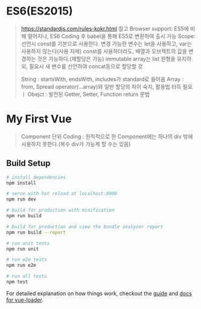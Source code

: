 # ES6(ES2015)

> https://standardjs.com/rules-kokr.html 참고
> Browser support: ES5에 비해 떨어지나, ES6 Coding 후 babel을 통해 ES5로 변환하여 출시 가능
> Scope: 선언시 const를 기본으로 사용한다. 변경 가능한 변수는 let을 사용하고, var는 사용하지 않는다(사용 자제)
>        const를 사용하더라도, 배열과 오브젝트의 값을 변경하는 것은 가능하다.(재할당은 가능)
>        immutable array는 list 원형을 유지하되, 필요시 새 변수를 선언하여 concat등으로 할당할 것
>
> String : startsWith, endsWith, includes가 standard로 들어옴
> Array : from, Spread operator(...array)와 일반 할당의 차이 숙지, 활용법 터득 필요ㅣ
> Obejct : 발전된 Getter, Setter, Function return 문법
>

# My First Vue

> Component 단위 Coding : 원칙적으로 한 Component에는 하나의 div 밖에 사용하지 못한다.(복수 div가 가능케 할 수는 있음)
>

## Build Setup

``` bash
# install dependencies
npm install

# serve with hot reload at localhost:8080
npm run dev

# build for production with minification
npm run build

# build for production and view the bundle analyzer report
npm run build --report

# run unit tests
npm run unit

# run e2e tests
npm run e2e

# run all tests
npm test
```

For detailed explanation on how things work, checkout the [guide](http://vuejs-templates.github.io/webpack/) and [docs for vue-loader](http://vuejs.github.io/vue-loader).
